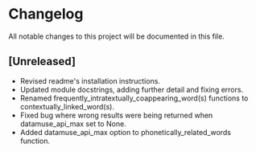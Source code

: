 # Changelog
All notable changes to this project will be documented in this file.

## [Unreleased]

- Revised readme's installation instructions.
- Updated module docstrings, adding further detail and fixing errors.
- Renamed frequently_intratextually_coappearing_word(s) functions to contextually_linked_word(s).
- Fixed bug where wrong results were being returned when datamuse_api_max set to None.
- Added datamuse_api_max option to phonetically_related_words function.